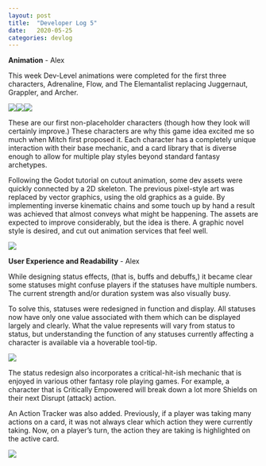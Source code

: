 ```yaml
---
layout: post
title:  "Developer Log 5"
date:   2020-05-25
categories: devlog
---
```


**Animation** - Alex

This week Dev-Level animations were completed for the first three characters, Adrenaline, Flow, and The Elemantalist replacing Juggernaut, Grappler, and Archer. 

![](https://cdn.discordapp.com/attachments/575192288951533571/714358323691913236/Adrenaline_Idle.gif.gif)![](https://cdn.discordapp.com/attachments/575192288951533571/714358325487337522/flow_idle.gif)![](https://cdn.discordapp.com/attachments/575192288951533571/714358321355685898/elementalist_idle.gif)
    
<!--end_excerpt-->
	
These are our first non-placeholder characters (though how they look will certainly improve.) These characters are why this game idea excited me so much when Mitch first proposed it. Each character has a completely unique interaction with their base mechanic, and a card library that is diverse enough to allow for multiple play styles beyond standard fantasy archetypes.

Following the Godot tutorial on cutout animation, some dev assets were quickly connected by a 2D skeleton. The previous pixel-style art was replaced by vector graphics, using the old graphics as a guide. By implementing inverse kinematic chains and some touch up by hand a result was achieved that almost conveys what might be happening. The assets are expected to improve considerably, but the idea is there. A graphic novel style is desired, and cut out animation services that feel well.
    
![](https://cdn.discordapp.com/attachments/575192288951533571/714353859308290058/elementalist_juggle.gif)

**User Experience and Readability** - Alex

While designing status effects, (that is, buffs and debuffs,) it became clear some statuses might confuse players if the statuses have multiple numbers. The current strength and/or duration system was also visually busy.

To solve this, statuses were redesigned in function and display. All statuses now have only one value associated with them which can be displayed largely and clearly. What the value represents will vary from status to status, but understanding the function of any statuses currently affecting a character is available via a hoverable tool-tip.
    
![](https://cdn.discordapp.com/attachments/575192288951533571/714353850345062430/tooltip_example.png)

The status redesign also incorporates a critical-hit-ish mechanic that is enjoyed in various other fantasy role playing games. For example, a character that is Critically Empowered will break down a lot more Shields on their next Disrupt (attack) action.

An Action Tracker was also added. Previously, if a player was taking many actions on a card, it was not always clear which action they were currently taking. Now, on a player’s turn, the action they are taking is highlighted on the active card.
    
![](https://cdn.discordapp.com/attachments/575192288951533571/714353854480777216/action_tracker_example.gif)
